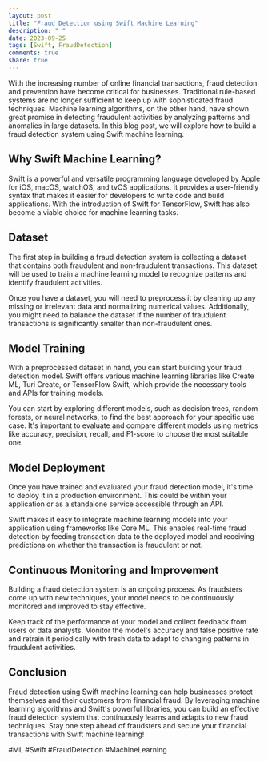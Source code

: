 ```yaml
---
layout: post
title: "Fraud Detection using Swift Machine Learning"
description: " "
date: 2023-09-25
tags: [Swift, FraudDetection]
comments: true
share: true
---
```


With the increasing number of online financial transactions, fraud detection and prevention have become critical for businesses. Traditional rule-based systems are no longer sufficient to keep up with sophisticated fraud techniques. Machine learning algorithms, on the other hand, have shown great promise in detecting fraudulent activities by analyzing patterns and anomalies in large datasets. In this blog post, we will explore how to build a fraud detection system using Swift machine learning.

## Why Swift Machine Learning?

Swift is a powerful and versatile programming language developed by Apple for iOS, macOS, watchOS, and tvOS applications. It provides a user-friendly syntax that makes it easier for developers to write code and build applications. With the introduction of Swift for TensorFlow, Swift has also become a viable choice for machine learning tasks.

## Dataset

The first step in building a fraud detection system is collecting a dataset that contains both fraudulent and non-fraudulent transactions. This dataset will be used to train a machine learning model to recognize patterns and identify fraudulent activities.

Once you have a dataset, you will need to preprocess it by cleaning up any missing or irrelevant data and normalizing numerical values. Additionally, you might need to balance the dataset if the number of fraudulent transactions is significantly smaller than non-fraudulent ones.

## Model Training

With a preprocessed dataset in hand, you can start building your fraud detection model. Swift offers various machine learning libraries like Create ML, Turi Create, or TensorFlow Swift, which provide the necessary tools and APIs for training models.

You can start by exploring different models, such as decision trees, random forests, or neural networks, to find the best approach for your specific use case. It's important to evaluate and compare different models using metrics like accuracy, precision, recall, and F1-score to choose the most suitable one.

## Model Deployment

Once you have trained and evaluated your fraud detection model, it's time to deploy it in a production environment. This could be within your application or as a standalone service accessible through an API.

Swift makes it easy to integrate machine learning models into your application using frameworks like Core ML. This enables real-time fraud detection by feeding transaction data to the deployed model and receiving predictions on whether the transaction is fraudulent or not.

## Continuous Monitoring and Improvement

Building a fraud detection system is an ongoing process. As fraudsters come up with new techniques, your model needs to be continuously monitored and improved to stay effective.

Keep track of the performance of your model and collect feedback from users or data analysts. Monitor the model's accuracy and false positive rate and retrain it periodically with fresh data to adapt to changing patterns in fraudulent activities.

## Conclusion

Fraud detection using Swift machine learning can help businesses protect themselves and their customers from financial fraud. By leveraging machine learning algorithms and Swift's powerful libraries, you can build an effective fraud detection system that continuously learns and adapts to new fraud techniques. Stay one step ahead of fraudsters and secure your financial transactions with Swift machine learning!

#ML #Swift #FraudDetection #MachineLearning